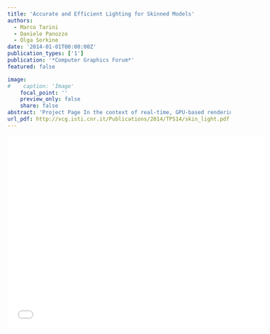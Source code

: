 ```yaml
---
title: 'Accurate and Efficient Lighting for Skinned Models'
authors:
  - Marco Tarini
  - Daniele Panozzo
  - Olga Sorkine
date: '2014-01-01T00:00:00Z'
publication_types: ['1']
publication: '*Computer Graphics Forum*'
featured: false

image:
#    caption: 'Image'
    focal_point: ''
    preview_only: false
    share: false
abstract: 'Project Page In the context of real-time, GPU-based rendering of animated skinned meshes, we propose a new algorithm to compute surface normals with minimal overhead both in terms of the memory footprint and the required per-vertex operations. By accounting for the variation of the skinning weights over the surface, we achieve a higher visual quality compared to the standard approximation ubiquitously used in video-game engines and other real-time applications. Our method supports Linear Blend Skinning and Dual Quaternion Skinning. We demonstrate the advantages of our technique on a variety of datasets and provide a complete open-source implementation, including GLSL shaders.'
url_pdf: http://vcg.isti.cnr.it/Publications/2014/TPS14/skin_light.pdf
---
```

<iframe width="580" height="435" src="//player.vimeo.com/video/85267396?title=0&amp;byline=0&amp;portrait=0" width="640" height="360" frameborder="0" frameborder="0" allowfullscreen>


